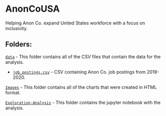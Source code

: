 # AnonCoUSA
Helping Anon Co. expand United States workforce with a focus on inclusivity.

## Folders:

[`data`](data) - This folder contains all of the CSV files that contain the data for the analysis.

 - [`job_postings.csv`](data/job_postings.csv) - CSV containing Anon Co. job postings from 2019-2020.

[`Images`](Images) - This folder contains all of the charts that were created in HTML format.

[`Exploration-Analysis`](Exploration-Analysis) - This folder contains the jupyter notebook with the analysis.
